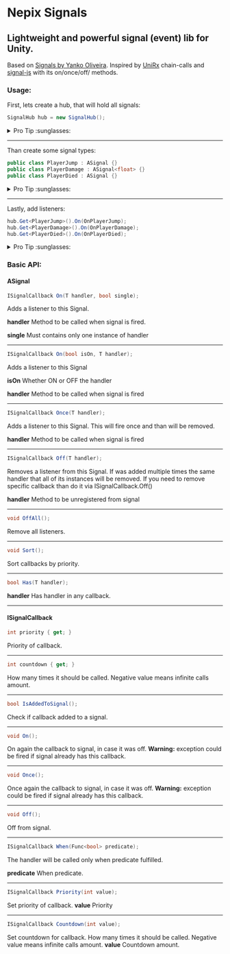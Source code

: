# Nepix Signals
Lightweight and powerful signal (event) lib for Unity.
---
Based on [Signals by Yanko Oliveira](https://github.com/yankooliveira/signals).
Inspired by [UniRx](https://github.com/neuecc/UniRx) chain-calls and [signal-js](https://www.npmjs.com/package/signal-js) with its on/once/off/ methods.

### Usage:
First, lets create a hub, that will hold all signals:

```c#
SignalHub hub = new SignalHub();
```

<details><summary>Pro Tip :sunglasses:</summary>
  
Use one hub per scene or per level, than when you restart scene or level you haven't to care about remove listeners from *old* objects.

</details>

---

Than create some signal types:
```c#
public class PlayerJump : ASignal {}
public class PlayerDamage : ASignal<float> {}
public class PlayerDied : ASignal {}
```
<details><summary>Pro Tip :sunglasses:</summary>

Use static class to hold all signals in one place. Than, when you need to get one, you just type the static class' name and *Code Completion* shows you all the signals you have.

```c#
/// <summary>
/// Static class that holds all types of signals.
/// </summary>
public static class Sgnls
{
    /// <summary>
    /// Player's signals
    /// </summary>
    public static class PlayerSignals
    {
        /// <summary>
        /// Player's Jump signal
        /// </summary>
        public class Jump : ASignal {}

        /// <summary>
        /// Player's Damage signal
        /// float - how much damage player got
        /// </summary>
        public class Damage : ASignal<float> {}

        /// <summary>
        /// Player's Died signal
        /// </summary>
        public class Died : ASignal {}
    }
}
```
</details>

---

Lastly, add listeners:
```c#
hub.Get<PlayerJump>().On(OnPlayerJump);
hub.Get<PlayerDamage>().On(OnPlayerDamage);
hub.Get<PlayerDied>().On(OnPlayerDied);
```
<details><summary>Pro Tip :sunglasses:</summary>

You can adjust a signal callback with additional method calls

```c#
hub.Get<Sgnls.PlayerSignals.Jump>()
  .On(OnPlayerJump) // Set handler method
  .Countdown(3) // How many times handler (OnPlayerJump) will be called.
  .Priority(1000) // Priority of handler (OnPlayerJump) in queue.
  .When(() => _player.health >= 50); // Condition in which handler will be called.
```

</details>


### Basic API:
#### ASignal

```c#
ISignalCallback On(T handler, bool single);
``` 
Adds a listener to this Signal. 

__handler__ Method to be called when signal is fired.

__single__ Must contains only one instance of handler

---

```c#
ISignalCallback On(bool isOn, T handler);
```

Adds a listener to this Signal

__isOn__ Whether ON or OFF the handler

__handler__ Method to be called when signal is fired

---

```c#
ISignalCallback Once(T handler);
```

Adds a listener to this Signal. This will fire once and than will be removed.

__handler__ Method to be called when signal is fired

---

```c#
ISignalCallback Off(T handler);
```

Removes a listener from this Signal. If was added multiple times the same handler that all of its instances will be removed. If you need to remove specific callback than do it via ISignalCallback.Off()

__handler__ Method to be unregistered from signal

---

```c#
void OffAll();
```

Remove all listeners.

---

```c#
void Sort();
```

Sort callbacks by priority.

---

```c#
bool Has(T handler);
```

__handler__ Has handler in any callback.

---

#### ISignalCallback

```c#
int priority { get; }
```
Priority of callback.

---

```c#
int countdown { get; }
```

How many times it should be called.
Negative value means infinite calls amount.

---

```c#
bool IsAddedToSignal();
```

Check if callback added to a signal.

---

```c#
void On();
```

On again the callback to signal, in case it was off. __Warning:__ exception could be fired if signal already has this callback.

---

```c#
void Once();
```

Once again the callback to signal, in case it was off. __Warning:__ exception could be fired if signal already has this callback.

---

```c#
void Off();
```

Off from signal.

---

```c#
ISignalCallback When(Func<bool> predicate);
```

The handler will be called only when predicate fulfilled.

__predicate__ When predicate.

---

```c#
ISignalCallback Priority(int value);
```

Set priority of callback.
__value__ Priority

---

```c#
ISignalCallback Countdown(int value);
```

Set countdown for callback.
How many times it should be called.
Negative value means infinite calls amount.
__value__ Countdown amount.


